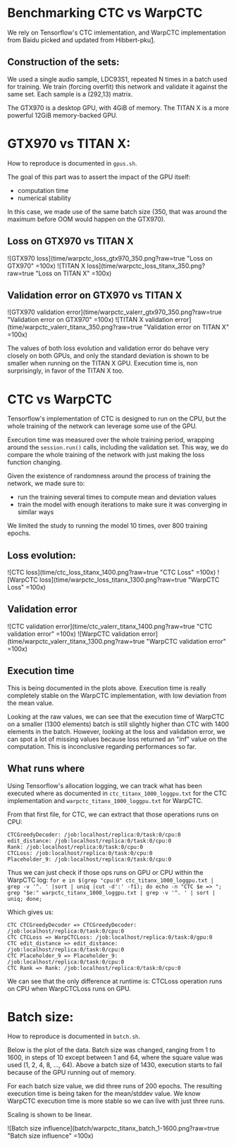 Benchmarking CTC vs WarpCTC
===========================

We rely on Tensorflow's CTC imlementation, and WarpCTC implementation from
Baidu picked and updated from Hibbert-pku[1].

Construction of the sets:
-------------------------
We used a single audio sample, LDC93S1, repeated N times in a batch used for
training. We train (forcing overfit) this network and validate it against the
same set. Each sample is a (292,13) matrix.

The GTX970 is a desktop GPU, with 4GiB of memory. The TITAN X is a more powerful
12GiB memory-backed GPU.

# GTX970 vs TITAN X:
How to reproduce is documented in ``gpus.sh``.

The goal of this part was to assert the impact of the GPU itself:
 - computation time
 - numerical stability

In this case, we made use of the same batch size (350, that was around the
maximum before OOM would happen on the GTX970).

## Loss on GTX970 vs TITAN X
![GTX970 loss](time/warpctc_loss_gtx970_350.png?raw=true "Loss on GTX970" =100x) ![TITAN X loss](time/warpctc_loss_titanx_350.png?raw=true "Loss on TITAN X" =100x)

## Validation error on GTX970 vs TITAN X
![GTX970 validation error](time/warpctc_valerr_gtx970_350.png?raw=true "Validation error on GTX970" =100x) ![TITAN X validation error](time/warpctc_valerr_titanx_350.png?raw=true "Validation error on TITAN X" =100x)

The values of both loss evolution and validation error do behave very closely
on both GPUs, and only the standard deviation is shown to be smaller when
running on the TITAN X GPU. Execution time is, non surprisingly, in favor of
the TITAN X too.

# CTC vs WarpCTC

Tensorflow's implementation of CTC is designed to run on the CPU, but the whole
training of the network can leverage some use of the GPU.

Execution time was measured over the whole training period, wrapping around the
``session.run()`` calls, including the validation set. This way, we do compare
the whole training of the network with just making the loss function changing.

Given the existence of randomness around the process of training the network, we
made sure to:
 - run the training several times to compute mean and deviation values
 - train the model with enough iterations to make sure it was converging in
   similar ways

We limited the study to running the model 10 times, over 800 training epochs.

## Loss evolution:

![CTC loss](time/ctc_loss_titanx_1400.png?raw=true "CTC Loss" =100x) ![WarpCTC loss](time/warpctc_loss_titanx_1300.png?raw=true "WarpCTC Loss" =100x)

## Validation error

![CTC validation error](time/ctc_valerr_titanx_1400.png?raw=true "CTC validation error" =100x) ![WarpCTC validation error](time/warpctc_valerr_titanx_1300.png?raw=true "WarpCTC validation error" =100x)

## Execution time

This is being documented in the plots above. Execution time is really completely
stable on the WarpCTC implementation, with low deviation from the mean value.

Looking at the raw values, we can see that the execution time of WarpCTC on a
smaller (1300 elements) batch is still slightly higher than CTC with 1400
elements in the batch. However, looking at the loss and validation error, we can
spot a lot of missing values because loss returned an "inf" value on the
computation. This is inconclusive regarding performances so far.

## What runs where

Using Tensorflow's allocation logging, we can track what has been executed where
as documented in ``ctc_titanx_1000_loggpu.txt`` for the CTC implementation and
``warpctc_titanx_1000_loggpu.txt`` for WarpCTC.

From that first file, for CTC, we can extract that those operations runs on CPU:
```
CTCGreedyDecoder: /job:localhost/replica:0/task:0/cpu:0
edit_distance: /job:localhost/replica:0/task:0/cpu:0
Rank: /job:localhost/replica:0/task:0/cpu:0
CTCLoss: /job:localhost/replica:0/task:0/cpu:0
Placeholder_9: /job:localhost/replica:0/task:0/cpu:0
```

Thus we can just check if those ops runs on GPU or CPU within the WarpCTC log:
``for e in $(grep "cpu:0" ctc_titanx_1000_loggpu.txt | grep -v '^. ' |sort | uniq |cut -d':' -f1); do echo -n "CTC $e => "; grep "$e:" warpctc_titanx_1000_loggpu.txt | grep -v '^. ' | sort | uniq; done;``

Which gives us:
```
CTC CTCGreedyDecoder => CTCGreedyDecoder: /job:localhost/replica:0/task:0/cpu:0
CTC CTCLoss => WarpCTCLoss: /job:localhost/replica:0/task:0/gpu:0
CTC edit_distance => edit_distance: /job:localhost/replica:0/task:0/cpu:0
CTC Placeholder_9 => Placeholder_9: /job:localhost/replica:0/task:0/cpu:0
CTC Rank => Rank: /job:localhost/replica:0/task:0/cpu:0
```

We can see that the only difference at runtime is: CTCLoss operation runs on
CPU when WarpCTCLoss runs on GPU.

# Batch size:
How to reproduce is documented in ``batch.sh``.

Below is the plot of the data. Batch size was changed, ranging from 1 to 1600,
in steps of 10 except between 1 and 64, where the square value was used (1, 2,
4, 8, ..., 64). Above a batch size of 1430, execution starts to fail because of
the GPU running out of memory.

For each batch size value, we did three runs of 200 epochs. The resulting
execution time is being taken for the mean/stddev value. We know WarpCTC
execution time is more stable so we can live with just three runs.

Scaling is shown to be linear.

![Batch size influence](batch/warpctc_titanx_batch_1-1600.png?raw=true "Batch size influence" =100x)

[1]: https://github.com/Hibbert-pku/tensorflow/commit/b5a569163921e6c57d86ab57301d23a2948c3729
